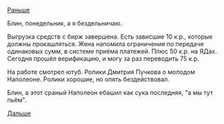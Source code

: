 [Раньше](2017.12.24.md)

Блин, понедельник, а я бездельничаю.

Выгрузка средств с бирж завершена. Есть зависшие 10 к.р., которые должны прокашляться. Жена напомила ограничения по передаче одинаковых сумм, в системе приёма платежей. Плюс 50 к.р. на ЯДах. Сегодня прошёл верификацию, и могу за раз переводить 75 к.р.

На работе смотрел ютуб. Ролики Дмитрия Пучкова о молодом Наполеоне. Ролики хорошие, но опять бездействовал.

Блин, а этот сраный Наполеон ебашил как сука последняя, "а мы тут пьём".

[Дальше](2017.12.26.md)